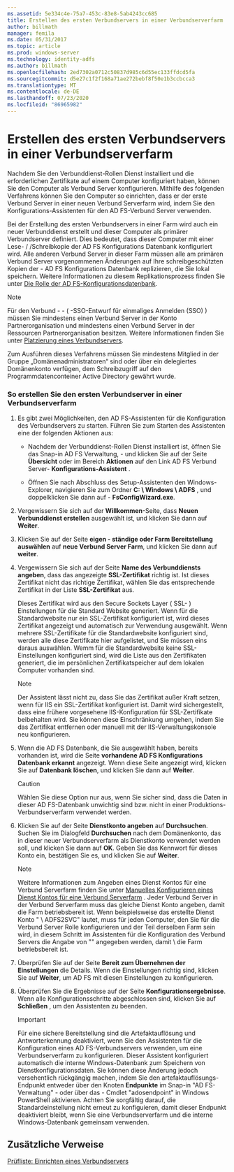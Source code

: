 ```yaml
---
ms.assetid: 5e334c4e-75a7-453c-83e8-5ab4243cc685
title: Erstellen des ersten Verbundservers in einer Verbundserverfarm
author: billmath
manager: femila
ms.date: 05/31/2017
ms.topic: article
ms.prod: windows-server
ms.technology: identity-adfs
ms.author: billmath
ms.openlocfilehash: 2ed7302a0712c50837d985c6d55ec133ffdcd5fa
ms.sourcegitcommit: d5e27c1f2f168a71ae272bebf8f50e1b3ccbcca3
ms.translationtype: MT
ms.contentlocale: de-DE
ms.lasthandoff: 07/23/2020
ms.locfileid: "86965982"
---
```

# <a name="create-the-first-federation-server-in-a-federation-server-farm"></a>Erstellen des ersten Verbundservers in einer Verbundserverfarm

Nachdem Sie den Verbunddienst-Rollen Dienst installiert und die erforderlichen Zertifikate auf einem Computer konfiguriert haben, können Sie den Computer als Verbund Server konfigurieren. Mithilfe des folgenden Verfahrens können Sie den Computer so einrichten, dass er der erste Verbund Server in einer neuen Verbund Serverfarm wird, indem Sie den Konfigurations-Assistenten für den AD FS-Verbund Server verwenden.  
  
Bei der Erstellung des ersten Verbundservers in einer Farm wird auch ein neuer Verbunddienst erstellt und dieser Computer als primärer Verbundserver definiert. Dies bedeutet, dass dieser Computer mit einer Lese- \/ /Schreibkopie der AD FS Konfigurations Datenbank konfiguriert wird. Alle anderen Verbund Server in dieser Farm müssen alle am primären Verbund Server vorgenommenen Änderungen auf Ihre schreibgeschützten Kopien der \- AD FS Konfigurations Datenbank replizieren, die Sie lokal speichern. Weitere Informationen zu diesem Replikationsprozess finden Sie unter [Die Rolle der AD FS-Konfigurationsdatenbank](../../ad-fs/technical-reference/The-Role-of-the-AD-FS-Configuration-Database.md).  
  
> [!NOTE]  
> Für den Verbund \- \- \( -SSO-Entwurf für einmaliges Anmelden (SSO) \) müssen Sie mindestens einen Verbund Server in der Konto Partnerorganisation und mindestens einen Verbund Server in der Ressourcen Partnerorganisation besitzen. Weitere Informationen finden Sie unter [Platzierung eines Verbundservers](/previous-versions/windows/it-pro/windows-server-2012-R2-and-2012/dd807127(v=ws.11)).  
  
Zum Ausführen dieses Verfahrens müssen Sie mindestens Mitglied in der Gruppe „Domänenadministratoren“ sind oder über ein delegiertes Domänenkonto verfügen, dem Schreibzugriff auf den Programmdatenconteiner Active Directory gewährt wurde.  
  
### <a name="to-create-the-first-federation-server-in-a-federation-server-farm"></a>So erstellen Sie den ersten Verbundserver in einer Verbundserverfarm  
  
1.  Es gibt zwei Möglichkeiten, den AD FS-Assistenten für die Konfiguration des Verbundservers zu starten. Führen Sie zum Starten des Assistenten eine der folgenden Aktionen aus:  
  
    -   Nachdem der Verbunddienst-Rollen Dienst installiert ist, öffnen Sie das Snap-in AD FS Verwaltung, \- und klicken Sie auf der Seite **Übersicht** oder im Bereich **Aktionen** auf den Link AD FS Verbund Server- **Konfigurations-Assistent** .  
  
    -   Öffnen Sie nach Abschluss des Setup-Assistenten den Windows-Explorer, navigieren Sie zum Ordner **C: \\ Windows \\ ADFS** , und doppelklicken Sie dann auf \- **FsConfigWizard.exe**.  
  
2.  Vergewissern Sie sich auf der **Willkommen**-Seite, dass **Neuen Verbunddienst erstellen** ausgewählt ist, und klicken Sie dann auf **Weiter**.  
  
3.  Klicken Sie auf der Seite **eigen \- ständige oder Farm Bereitstellung auswählen** auf **neue Verbund Server Farm**, und klicken Sie dann auf **weiter**.  
  
4.  Vergewissern Sie sich auf der Seite **Name des Verbunddiensts angeben**, dass das angezeigte **SSL-Zertifikat** richtig ist. Ist dieses Zertifikat nicht das richtige Zertifikat, wählen Sie das entsprechende Zertifikat in der Liste **SSL-Zertifikat** aus.  
  
    Dieses Zertifikat wird aus den Secure Sockets Layer \( SSL- \) Einstellungen für die Standard Website generiert. Wenn für die Standardwebsite nur ein SSL-Zertifikat konfiguriert ist, wird dieses Zertifikat angezeigt und automatisch zur Verwendung ausgewählt. Wenn mehrere SSL-Zertifikate für die Standardwebsite konfiguriert sind, werden alle diese Zertifikate hier aufgelistet, und Sie müssen eins daraus auswählen. Wemm für die Standardwebsite keine SSL-Einstellungen konfiguriert sind, wird die Liste aus den Zertifikaten generiert, die im persönlichen Zertifikatspeicher auf dem lokalen Computer vorhanden sind.  
  
    > [!NOTE]  
    > Der Assistent lässt nicht zu, dass Sie das Zertifikat außer Kraft setzen, wenn für IIS ein SSL-Zertifikat konfiguriert ist. Damit wird sichergestellt, dass eine frühere vorgesehene IIS-Konfiguration für SSL-Zertifikate beibehalten wird. Sie können diese Einschränkung umgehen, indem Sie das Zertifikat entfernen oder manuell mit der IIS-Verwaltungskonsole neu konfigurieren.  
  
5.  Wenn die AD FS Datenbank, die Sie ausgewählt haben, bereits vorhanden ist, wird die Seite **vorhandene AD FS Konfigurations Datenbank erkannt** angezeigt. Wenn diese Seite angezeigt wird, klicken Sie auf **Datenbank löschen**, und klicken Sie dann auf **Weiter**.  
  
    > [!CAUTION]  
    > Wählen Sie diese Option nur aus, wenn Sie sicher sind, dass die Daten in dieser AD FS-Datenbank unwichtig sind bzw. nicht in einer Produktions-Verbundserverfarm verwendet werden.  
  
6.  Klicken Sie auf der Seite **Dienstkonto angeben** auf **Durchsuchen**. Suchen Sie im Dialogfeld **Durchsuchen** nach dem Domänenkonto, das in dieser neuer Verbundserverfarm als Dienstkonto verwendet werden soll, und klicken Sie dann auf **OK**. Geben Sie das Kennwort für dieses Konto ein, bestätigen Sie es, und klicken Sie auf **Weiter**.  
  
    > [!NOTE]  
    > Weitere Informationen zum Angeben eines Dienst Kontos für eine Verbund Serverfarm finden Sie unter [Manuelles Konfigurieren eines Dienst Kontos für eine Verbund Serverfarm](Manually-Configure-a-Service-Account-for-a-Federation-Server-Farm.md) . Jeder Verbund Server in der Verbund Serverfarm muss das gleiche Dienst Konto angeben, damit die Farm betriebsbereit ist. Wenn beispielsweise das erstellte Dienst Konto " \\ ADFS2SVC" lautet, muss für jeden Computer, den Sie für die Verbund Server Rolle konfigurieren und der Teil derselben Farm sein wird, in diesem Schritt im Assistenten für die Konfiguration des Verbund Servers die Angabe von "" angegeben werden, damit \\ die Farm betriebsbereit ist.  
  
7.  Überprüfen Sie auf der Seite **Bereit zum Übernehmen der Einstellungen** die Details. Wenn die Einstellungen richtig sind, klicken Sie auf **Weiter**, um AD FS mit diesen Einstellungen zu konfigurieren.  
  
8.  Überprüfen Sie die Ergebnisse auf der Seite **Konfigurationsergebnisse**. Wenn alle Konfigurationsschritte abgeschlossen sind, klicken Sie auf **Schließen** , um den Assistenten zu beenden.  
  
    > [!IMPORTANT]  
    > Für eine sichere Bereitstellung sind die Artefaktauflösung und Antworterkennung deaktiviert, wenn Sie den Assistenten für die Konfiguration eines AD FS-Verbundservers verwenden, um eine Verbundserverfarm zu konfigurieren. Dieser Assistent konfiguriert automatisch die interne Windows-Datenbank zum Speichern von Dienstkonfigurationsdaten. Sie können diese Änderung jedoch versehentlich rückgängig machen, indem Sie den artefaktauflösungs-Endpunkt entweder über den Knoten **Endpunkte** im Snap-in "AD FS-Verwaltung" \- oder über das \- Cmdlet "adosendpoint" in Windows PowerShell aktivieren. Achten Sie sorgfältig darauf, die Standardeinstellung nicht erneut zu konfiguieren, damit dieser Endpunkt deaktiviert bleibt, wenn Sie eine Verbundserverfarm und die interne Windows-Datenbank gemeinsam verwenden.  
  
## <a name="additional-references"></a>Zusätzliche Verweise  
[Prüfliste: Einrichten eines Verbundservers](Checklist--Setting-Up-a-Federation-Server.md)  
  
